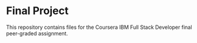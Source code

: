 # Final Project
This repository contains files for the Coursera IBM Full Stack Developer final peer-graded assignment.
